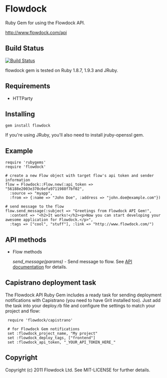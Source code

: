 # Flowdock

Ruby Gem for using the Flowdock API.

http://www.flowdock.com/api

## Build Status

[![Build Status](https://secure.travis-ci.org/flowdock/flowdock-api.png)](http://travis-ci.org/flowdock/flowdock-api)

flowdock gem is tested on Ruby 1.8.7, 1.9.3 and JRuby.

## Requirements

* HTTParty

## Installing

    gem install flowdock

If you're using JRuby, you'll also need to install jruby-openssl gem.

## Example

    require 'rubygems'
    require 'flowdock'

    # create a new Flow object with target flow's api token and sender information
    flow = Flowdock::Flow.new(:api_token => "56188e2003e370c6efa9711988f7bf02",
      :source => "myapp",
      :from => {:name => "John Doe", :address => "john.doe@example.com"})

    # send message to the flow
    flow.send_message(:subject => "Greetings from Flowdock API Gem!",
      :content => "<h2>It works!</h2><p>Now you can start developing your awesome application for Flowdock.</p>",
      :tags => ["cool", "stuff"], :link => "http://www.flowdock.com/")

## API methods

* Flow methods

  *send_message(params)* - Send message to flow. See [API documentation](http://www.flowdock.com/help/api_documentation) for details.


## Capistrano deployment task

The Flowdock API Ruby Gem includes a ready task for sending deployment notifications with Capistrano (you need to have Grit installed too). Just add the task into your deploy.rb file and configure the settings to match your project and flow:

```
 require 'flowdock/capistrano'

 # for Flowdock Gem notifications
 set :flowdock_project_name, "My project"
 set :flowdock_deploy_tags, ["frontend"]
 set :flowdock_api_token, "_YOUR_API_TOKEN_HERE_"
```


## Copyright

Copyright (c) 2011 Flowdock Ltd. See MIT-LICENSE for further details.
